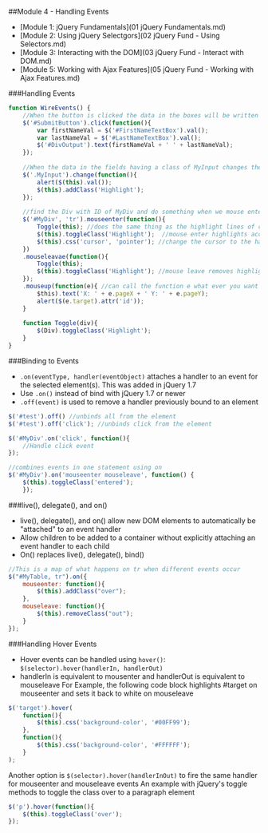 ##Module 4 - Handling Events
- [Module 1: jQuery Fundamentals](01 jQuery Fundamentals.md)
- [Module 2: Using jQuery Selectgors](02 jQuery Fund - Using Selectors.md)
- [Module 3: Interacting with the DOM](03 jQuery Fund - Interact with DOM.md)  
- [Module 5: Working with Ajax Features](05 jQuery Fund - Working with Ajax Features.md)

###Handling Events
```javascript
function WireEvents() {
	//When the button is clicked the data in the boxes will be written in the Div with ID DivOutput
	$('#SubmitButton').click(function(){
		var firstNameVal = $('#FirstNameTextBox').val();
		var lastNameVal = $('#LastNameTextBox').val();
		$('#DivOutput').text(firstNameVal + ' ' + lastNameVal);
	});
	
	//When the data in the fields having a class of MyInput changes the class Highlight will be added
	$('.MyInput').change(function(){
		alert($(this).val());
		$(this).addClass('Highlight');
	});
	
	//find the Div with ID of MyDiv and do something when we mouse enter also chained to the function is what to do on mouse leave
	$('#MyDiv', 'tr').mouseenter(function(){
		Toggle(this); //does the same thing as the highlight lines of code
		$(this).toggleClass('Highlight');  //mouse enter highlights according the the class settings
		$(this).css('cursor', 'pointer'); //change the cursor to the hand when enter
	})
	.mouseleavae(function(){
		Toggle(this);
		$(this).toggleClass('Highlight'); //mouse leave removes highlight
	});
	.mouseup(function(e){ //can call the function e what ever you want there is nothing magic about e
		$this).text('X: ' + e.pageX + ' Y: ' + e.pageY);
		alert($(e.target).attr('id'));
	}
	
	function Toggle(div){
		$(Div).toggleClass('Highlight');
	}
}
```
###Binding to Events

- `.on(eventType, handler(eventObject)` attaches a handler to an event for the selected element(s).  This was added in jQuery 1.7  
- Use `.on()` instead of bind with jQuery 1.7 or newer  
- `.off(event)` is used to remove a handler previously bound to an element

```javascript
$('#test').off() //unbinds all from the element
$('#test').off('click'); //unbinds click from the element

$('#MyDiv'.on('click', function(){
	//Handle click event
});

//combines events in one statement using on
$('#MyDiv').on('mouseenter mouseleave', function() {
	$(this).toggleClass('entered');
	});
```
###live(), delegate(), and on()
 - live(), delegate(), and on() allow new DOM elements to automatically be "attached" to an event handler
 - Allow children to be added to a container without explicitly attaching an event handler to each child
 - On() replaces live(), delegate(), bind()
 ```javascript 
 //This is a map of what happens on tr when different events occur
 $("#MyTable, tr").on({
	 mouseenter: function(){
		 $(this).addClass("over");
	 },
	 mouseleave: function(){
		 $(this).removeClass("out");
	 }
 });
 ```
 
###Handling Hover Events
 - Hover events can be handled using `hover()`:  
 `$(selector).hover(handlerIn, handlerOut)`  
 - handlerIn is equivalent to mousenter and handlerOut is equivalent to mouseleave 
 For Example, the following code block highlights #target on mouseenter and sets it back to white on mouseleave
 ```javascript
 $('target').hover(
	 function(){
		 $(this).css('background-color', '#00FF99');
	 },
	 function(){
		 $(this).css('background-color', '#FFFFFF');
	 }
 );
 ```
 
 Another option is `$(selector).hover(handlerInOut)` to fire the same handler for mouseenter and mouseleave events 
 An example with jQuery's toggle methods to toggle the class over to a paragraph element
 ```javascript
 $('p').hover(function(){
	 $(this).toggleClass('over');
 });
 ```
 